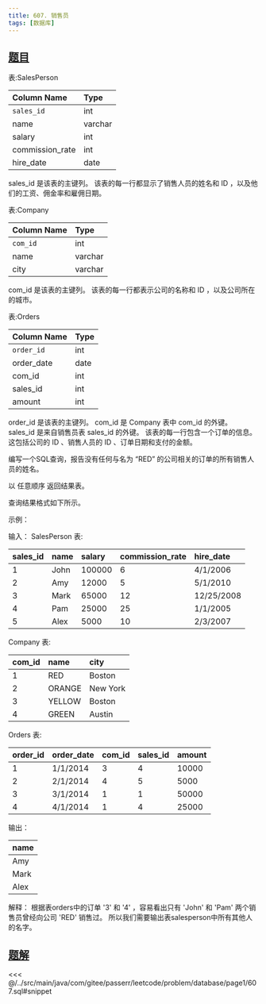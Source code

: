 ```yaml
---
title: 607. 销售员
tags: [数据库]
---
```


## [题目](https://leetcode.cn/problems/sales-person/)

表:SalesPerson

| Column Name     | Type    |
|:----------------|:--------|
| `sales_id`      | int     |
| name            | varchar |
| salary          | int     |
| commission_rate | int     |
| hire_date       | date    |

sales_id 是该表的主键列。
该表的每一行都显示了销售人员的姓名和 ID ，以及他们的工资、佣金率和雇佣日期。


表:Company

| Column Name | Type    |
|:------------|:--------|
| `com_id`    | int     |
| name        | varchar |
| city        | varchar |

com_id 是该表的主键列。
该表的每一行都表示公司的名称和 ID ，以及公司所在的城市。


表:Orders

| Column Name | Type |
|:------------|:-----|
| `order_id`  | int  |
| order_date  | date |
| com_id      | int  |
| sales_id    | int  |
| amount      | int  |

order_id 是该表的主键列。
com_id 是 Company 表中 com_id 的外键。
sales_id 是来自销售员表 sales_id 的外键。
该表的每一行包含一个订单的信息。这包括公司的 ID 、销售人员的 ID 、订单日期和支付的金额。


编写一个SQL查询，报告没有任何与名为 “RED” 的公司相关的订单的所有销售人员的姓名。

以 任意顺序 返回结果表。

查询结果格式如下所示。



示例：

输入：
SalesPerson 表:

| sales_id | name | salary | commission_rate | hire_date  |
|:---------|:-----|:-------|:----------------|:-----------|
| 1        | John | 100000 | 6               | 4/1/2006   |
| 2        | Amy  | 12000  | 5               | 5/1/2010   |
| 3        | Mark | 65000  | 12              | 12/25/2008 |
| 4        | Pam  | 25000  | 25              | 1/1/2005   |
| 5        | Alex | 5000   | 10              | 2/3/2007   |

Company 表:

| com_id | name   | city     |
|:-------|:-------|:---------|
| 1      | RED    | Boston   |
| 2      | ORANGE | New York |
| 3      | YELLOW | Boston   |
| 4      | GREEN  | Austin   |

Orders 表:

| order_id | order_date | com_id | sales_id | amount |
|:---------|:-----------|:-------|:---------|:-------|
| 1        | 1/1/2014   | 3      | 4        | 10000  |
| 2        | 2/1/2014   | 4      | 5        | 5000   |
| 3        | 3/1/2014   | 1      | 1        | 50000  |
| 4        | 4/1/2014   | 1      | 4        | 25000  |

输出：

| name |
|:-----|
| Amy  |
| Mark |
| Alex |

解释：
根据表orders中的订单 '3' 和 '4' ，容易看出只有 'John' 和 'Pam' 两个销售员曾经向公司 'RED' 销售过。
所以我们需要输出表salesperson中所有其他人的名字。


## [题解](https://github.com/PasseRR/JavaLeetCode/blob/master/src/main/java/com/gitee/passerr/leetcode/problem/database/page1/607.sql)

<<< @/../src/main/java/com/gitee/passerr/leetcode/problem/database/page1/607.sql#snippet
